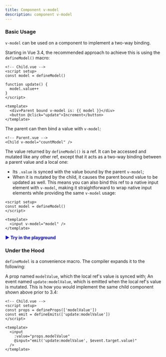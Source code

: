 ```yaml
---
title: Component v-model
description: component v-model
---
```


### Basic Usage​
`v-model` can be used on a component to implement a two-way binding.

Starting in Vue 3.4, the recommended approach to achieve this is using the `defineModel()` macro:

```
<!-- Child.vue -->
<script setup>
const model = defineModel()

function update() {
  model.value++
}
</script>

<template>
  <div>Parent bound v-model is: {{ model }}</div>
  <button @click="update">Increment</button>
</template>
```
The parent can then bind a value with `v-model`:

```
<!-- Parent.vue -->
<Child v-model="countModel" />
```
The value returned by `defineModel()` is a ref. It can be accessed and mutated like any other ref, except that it acts as a two-way binding between a parent value and a local one:

- Its `.value` is synced with the value bound by the parent `v-model`;
- When it is mutated by the child, it causes the parent bound value to be updated as well.
This means you can also bind this ref to a native input element with `v-model`, making it straightforward to wrap native input elements while providing the same `v-model` usage:

```
<script setup>
const model = defineModel()
</script>

<template>
  <input v-model="model" />
</template>
```

<a href="https://play.vuejs.org/" target="_blank" style="display: inline-flex; align-items: center; text-decoration: none; font-weight: bolder; color: blue;">
  ▶️ Try in the playground
</a>

### Under the Hood​
`defineModel` is a convenience macro. The compiler expands it to the following:

A prop named `modelValue`, which the local ref's value is synced with;
An event named `update:modelValue`, which is emitted when the local ref's value is mutated.
This is how you would implement the same child component shown above prior to 3.4:

```
<!-- Child.vue -->
<script setup>
const props = defineProps(['modelValue'])
const emit = defineEmits(['update:modelValue'])
</script>

<template>
  <input
    :value="props.modelValue"
    @input="emit('update:modelValue', $event.target.value)"
  />
</template>
```